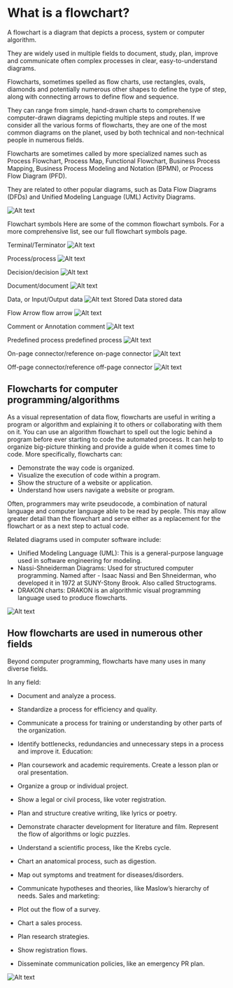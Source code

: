 # What is a flowchart?

A flowchart is a diagram that depicts a process, system or computer algorithm.

 They are widely used in multiple fields to document, study, plan, improve and communicate often complex processes in clear, easy-to-understand diagrams. 

Flowcharts, sometimes spelled as flow charts, use rectangles, ovals, diamonds and potentially numerous other shapes to define the type of step, along with connecting arrows to define flow and sequence. 

They can range from simple, hand-drawn charts to comprehensive computer-drawn diagrams depicting multiple steps and routes. If we consider all the various forms of flowcharts, they are one of the most common diagrams on the planet, used by both technical and non-technical people in numerous fields. 

Flowcharts are sometimes called by more specialized names such as Process Flowchart, Process Map, Functional Flowchart, Business Process Mapping, Business Process Modeling and Notation (BPMN),  or Process Flow Diagram (PFD). 

They are related to other popular diagrams, such as Data Flow Diagrams (DFDs) and Unified Modeling Language (UML) Activity Diagrams.

![Alt text](https://d2slcw3kip6qmk.cloudfront.net/marketing/pages/chart/seo/flowchart/discovery/sales-process-flowchart.svg)

Flowchart symbols
Here are some of the common flowchart symbols. For a more comprehensive list, see our full flowchart symbols page.


Terminal/Terminator
![Alt text](https://d2slcw3kip6qmk.cloudfront.net/marketing/pages/chart/seo/flowchart/discovery/flowchart-symbols-01.svg)

Process/process
![Alt text](https://d2slcw3kip6qmk.cloudfront.net/marketing/pages/chart/seo/flowchart/discovery/flowchart-symbols-02.svg)

Decision/decision
![Alt text](https://d2slcw3kip6qmk.cloudfront.net/marketing/pages/chart/seo/flowchart/discovery/flowchart-symbols-11.svg)

Document/document
![Alt text](https://d2slcw3kip6qmk.cloudfront.net/marketing/pages/chart/seo/flowchart/discovery/flowchart-symbols-03.svg)

Data, or Input/Output data
![Alt text](https://d2slcw3kip6qmk.cloudfront.net/marketing/pages/chart/seo/flowchart/discovery/flowchart-symbols-04.svg)
Stored Data	stored data

Flow Arrow	flow arrow
![Alt text](https://d2slcw3kip6qmk.cloudfront.net/marketing/pages/chart/seo/flowchart/discovery/flowchart-symbols-06.svg)

Comment or Annotation	comment
![Alt text](https://d2slcw3kip6qmk.cloudfront.net/marketing/pages/chart/seo/flowchart/discovery/flowchart-symbols-08.svg)

Predefined process	predefined process
![Alt text](https://d2slcw3kip6qmk.cloudfront.net/marketing/pages/chart/seo/flowchart/discovery/flowchart-symbols-08.svg)

On-page connector/reference	on-page connector
![Alt text](https://d2slcw3kip6qmk.cloudfront.net/marketing/pages/chart/seo/flowchart/discovery/flowchart-symbols-09.svg)

Off-page connector/reference 	off-page connector
![Alt text](https://d2slcw3kip6qmk.cloudfront.net/marketing/pages/chart/seo/flowchart/discovery/flowchart-symbols-10.svg)

## Flowcharts for computer programming/algorithms

As a visual representation of data flow, flowcharts are useful in writing a program or algorithm and explaining it to others or collaborating with them on it. You can use an algorithm flowchart to spell out the logic behind a program before ever starting to code the automated process. It can help to organize big-picture thinking and provide a guide when it comes time to code. More specifically, flowcharts can:

- Demonstrate the way code is organized.
- Visualize the execution of code within a program.
- Show the structure of a website or application.
- Understand how users navigate a website or program.

Often, programmers may write pseudocode, a combination of natural language and computer language able to be read by people. This may allow greater detail than the flowchart and serve either as a replacement for the flowchart or as a next step to actual code.

Related diagrams used in computer software include:

- Unified Modeling Language (UML): This is a general-purpose language used in software engineering for modeling.
- Nassi-Shneiderman Diagrams: Used for structured computer programming. Named after - Isaac Nassi and Ben Shneiderman, who developed it in 1972 at SUNY-Stony Brook. Also called Structograms.
- DRAKON charts: DRAKON is an algorithmic visual programming language used to produce flowcharts.

![Alt text](https://d2slcw3kip6qmk.cloudfront.net/marketing/pages/chart/seo/flowchart/discovery/database-flowchart.svg)

## How flowcharts are used in numerous other fields

Beyond computer programming, flowcharts have many uses in many diverse fields.

In any field:

- Document and analyze a process.
- Standardize a process for efficiency and quality.
- Communicate a process for training or understanding by other parts of the organization.
- Identify bottlenecks, redundancies and unnecessary steps in a process and improve it.
Education:

- Plan coursework and academic requirements.
Create a lesson plan or oral presentation.
- Organize a group or individual project.
- Show a legal or civil process, like voter registration.
- Plan and structure creative writing, like lyrics or poetry.
- Demonstrate character development for literature and film.
Represent the flow of algorithms or logic puzzles.
- Understand a scientific process, like the Krebs cycle.
- Chart an anatomical process, such as digestion.
- Map out symptoms and treatment for diseases/disorders.
- Communicate hypotheses and theories, like Maslow’s hierarchy of needs.
Sales and marketing:

- Plot out the flow of a survey.
- Chart a sales process.
- Plan research strategies.
- Show registration flows.
- Disseminate communication policies, like an emergency PR plan.

![Alt text](https://d2slcw3kip6qmk.cloudfront.net/marketing/pages/chart/seo/flowchart/discovery/user-flowchart.svg)
